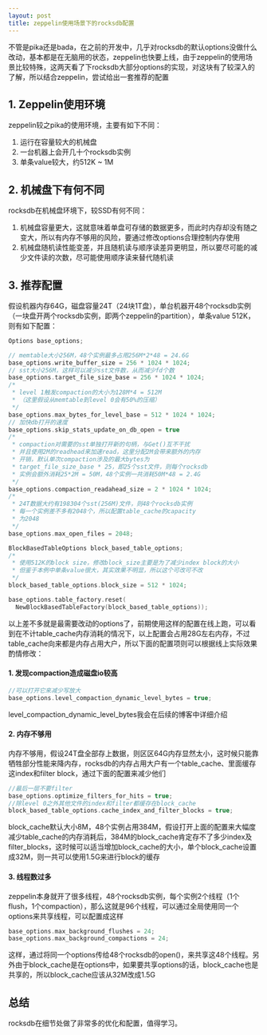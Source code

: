 ```yaml
---
layout: post
title: zeppelin使用场景下的rocksdb配置
---
```




不管是pika还是bada，在之前的开发中，几乎对rocksdb的默认options没做什么改动，基本都是在无脑用的状态，zeppelin也快要上线，由于zeppelin的使用场景比较特殊，这两天看了下rocksdb大部分options的实现，对这块有了较深入的了解，所以结合zeppelin，尝试给出一套推荐的配置

## 1. Zeppelin使用环境

zeppelin较之pika的使用环境，主要有如下不同：

1. 运行在容量较大的机械盘
2. 一台机器上会开几十个rocksdb实例
3. 单条value较大，约512K ~ 1M



## 2. 机械盘下有何不同

rocksdb在机械盘环境下，较SSD有何不同：

1. 机械盘容量更大，这就意味着单盘可存储的数据更多，而此时内存却没有随之变大，所以有内存不够用的风险，要通过修改options合理控制内存使用
2. 机械盘随机读性能变差，并且随机读与顺序读差异更明显，所以要尽可能的减少文件读的次数，尽可能使用顺序读来替代随机读



## 3. 推荐配置

假设机器内存64G，磁盘容量24T（24块1T盘），单台机器开48个rocksdb实例（一块盘开两个rocksdb实例，即两个zeppelin的partition），单条value 512K，则有如下配置：

```c++
Options base_options;

// memtable大小256M，48个实例最多占用256M*2*48 = 24.6G
base_options.write_buffer_size = 256 * 1024 * 1024;
// sst大小256M，这样可以减少sst文件数，从而减少fd个数
base_options.target_file_size_base = 256 * 1024 * 1024;
/*
 * level 1触发compaction的大小为128M*4 = 512M
 * （这里假设从memtable到level 0会有50%的压缩）
 */
base_options.max_bytes_for_level_base = 512 * 1024 * 1024;
// 加快db打开的速度
base_options.skip_stats_update_on_db_open = true
/*
 * compaction对需要的sst单独打开新的句柄，与Get()互不干扰
 * 并且使用2M的readhead来加速read，这里分配2M会带来额外的内存
 * 开销，默认单次compaction涉及的最大bytes为
 * target_file_size_base * 25，即25个sst文件，则每个rocksdb
 * 实例会额外消耗25*2M = 50M，48个实例一共消耗50M*48 = 2.4G
 */
base_options.compaction_readahead_size = 2 * 1024 * 1024;
/*
 * 24T数据大约有198304个sst(256M)文件，则48个rocksdb实例
 * 每一个实例差不多有2048个，所以配置table_cache的capacity
 * 为2048
 */
base_options.max_open_files = 2048;

BlockBasedTableOptions block_based_table_options;
/*
 * 使用512K的block size，修改block_size主要是为了减少index block的大小
 * 但鉴于本例中单条value很大，其实效果不明显，所以这个可改可不改
 */
block_based_table_options.block_size = 512 * 1024;

base_options.table_factory.reset(
  NewBlockBasedTableFactory(block_based_table_options));
```

以上差不多就是最需要改动的options了，前期使用这样的配置在线上跑，可以看到在不计table_cache内存消耗的情况下，以上配置会占用28G左右内存，不过table_cache向来都是内存占用大户，所以下面的配置项则可以根据线上实际效果酌情修改：

#### 1. 发现compaction造成磁盘io较高

```c++
//可以打开它来减少写放大
base_options.level_compaction_dynamic_level_bytes = true;
```

level_compaction_dynamic_level_bytes我会在后续的博客中详细介绍

#### 2. 内存不够用

内存不够用，假设24T盘全部存上数据，则区区64G内存显然太小，这时候只能靠牺牲部分性能来降内存，rocksdb的内存占用大户有一个table_cache、里面缓存这index和filter block，通过下面的配置来减少他们

```c++
//最后一层不要filter
base_options.optimize_filters_for_hits = true;
//除level 0之外其他文件的index和filter都缓存在block_cache
block_based_table_options.cache_index_and_filter_blocks = true;
```

block_cache默认大小8M，48个实例占用384M，假设打开上面的配置来大幅度减少table_cache的内存消耗后，384M的block_cache肯定存不了多少index及filter_blocks，这时候可以适当增加block_cache的大小，单个block_cache设置成32M，则一共可以使用1.5G来进行block的缓存

#### 3. 线程数过多

zeppelin本身就开了很多线程，48个rocksdb实例，每个实例2个线程（1个flush，1个compaction），那么这就是96个线程，可以通过全局使用同一个options来共享线程，可以配置成这样

```cpp
base_options.max_background_flushes = 24;
base_options.max_background_compactions = 24;
```

这样，通过将同一个options传给48个rocksdb的open()，来共享这48个线程。另外由于block_cache是在options中，如果要共享options的话，block_cache也是共享的，所以block_cache应该从32M改成1.5G



## 总结

rocksdb在细节处做了非常多的优化和配置，值得学习。